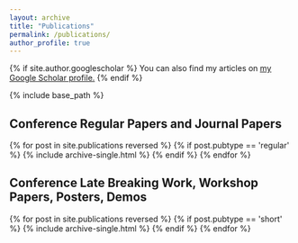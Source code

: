 ```yaml
---
layout: archive
title: "Publications"
permalink: /publications/
author_profile: true
---
```


{% if site.author.googlescholar %}
  You can also find my articles on <u><a href="{{site.author.googlescholar}}">my Google Scholar profile</a>.</u>
{% endif %}

{% include base_path %}

<h2>Conference Regular Papers and Journal Papers</h2>
{% for post in site.publications reversed %}
  {% if post.pubtype == 'regular' %}
      {% include archive-single.html %}
  {% endif %}
{% endfor %}



<h2>Conference Late Breaking Work, Workshop Papers, Posters, Demos</h2>
{% for post in site.publications reversed %}
  {% if post.pubtype == 'short' %}
      {% include archive-single.html %}
  {% endif %}
{% endfor %}
